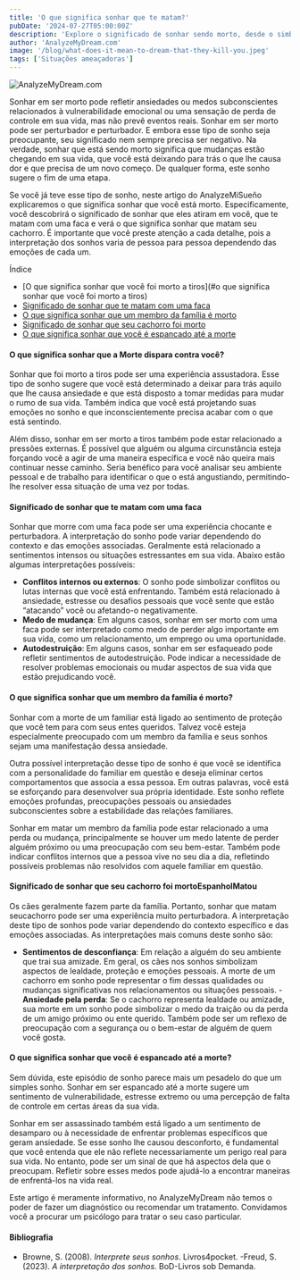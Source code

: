 ```yaml
---
title: 'O que significa sonhar que te matam?'
pubDate: '2024-07-27T05:00:00Z'
description: 'Explore o significado de sonhar sendo morto, desde o simbolismo das mudanças pessoais até o impacto emocional desses pesadelos.'
author: 'AnalyzeMyDream.com'
image: '/blog/what-does-it-mean-to-dream-that-they-kill-you.jpeg'
tags: ['Situações ameaçadoras']
---
```


![AnalyzeMyDream.com](/blog/what-does-it-mean-to-dream-that-they-kill-you.jpeg)

Sonhar em ser morto pode refletir ansiedades ou medos subconscientes relacionados à vulnerabilidade emocional ou uma sensação de perda de controle em sua vida, mas não prevê eventos reais. Sonhar em ser morto pode ser perturbador e perturbador. E embora esse tipo de sonho seja preocupante, seu significado nem sempre precisa ser negativo. Na verdade, sonhar que está sendo morto significa que mudanças estão chegando em sua vida, que você está deixando para trás o que lhe causa dor e que precisa de um novo começo. De qualquer forma, este sonho sugere o fim de uma etapa.

Se você já teve esse tipo de sonho, neste artigo do AnalyzeMiSueño explicaremos o que significa sonhar que você está morto. Especificamente, você descobrirá o significado de sonhar que eles atiram em você, que te matam com uma faca e verá o que significa sonhar que matam seu cachorro. É importante que você preste atenção a cada detalhe, pois a interpretação dos sonhos varia de pessoa para pessoa dependendo das emoções de cada um.

Índice

- [O que significa sonhar que você foi morto a tiros](#o que significa sonhar que você foi morto a tiros)
- [Significado de sonhar que te matam com uma faca](#significado-de-sonhar-que-te-matam-com-uma-faca)
- [O que significa sonhar que um membro da família é morto](#o-que-significa-sonhar-que-eles-matam-te-com-uma-faca)
- [Significado de sonhar que seu cachorro foi morto](#significado-de-sonhar-que-seu-cachorro-foi-morto)
- [O que significa sonhar que você é espancado até a morte](#o-que-significa-sonhar-que-é-espancado-para-matar)

#### O que significa sonhar que a Morte dispara contra você?

Sonhar que foi morto a tiros pode ser uma experiência assustadora. Esse tipo de sonho sugere que você está determinado a deixar para trás aquilo que lhe causa ansiedade e que está disposto a tomar medidas para mudar o rumo de sua vida. Também indica que você está projetando suas emoções no sonho e que inconscientemente precisa acabar com o que está sentindo.

Além disso, sonhar em ser morto a tiros também pode estar relacionado a pressões externas. É possível que alguém ou alguma circunstância esteja forçando você a agir de uma maneira específica e você não queira mais continuar nesse caminho. Seria benéfico para você analisar seu ambiente pessoal e de trabalho para identificar o que o está angustiando, permitindo-lhe resolver essa situação de uma vez por todas.

#### Significado de sonhar que te matam com uma faca

Sonhar que morre com uma faca pode ser uma experiência chocante e perturbadora. A interpretação do sonho pode variar dependendo do contexto e das emoções associadas. Geralmente está relacionado a sentimentos intensos ou situações estressantes em sua vida. Abaixo estão algumas interpretações possíveis:

- **Conflitos internos ou externos**: O sonho pode simbolizar conflitos ou lutas internas que você está enfrentando. Também está relacionado à ansiedade, estresse ou desafios pessoais que você sente que estão “atacando” você ou afetando-o negativamente.
- **Medo de mudança**: Em alguns casos, sonhar em ser morto com uma faca pode ser interpretado como medo de perder algo importante em sua vida, como um relacionamento, um emprego ou uma oportunidade.
- **Autodestruição**: Em alguns casos, sonhar em ser esfaqueado pode refletir sentimentos de autodestruição. Pode indicar a necessidade de resolver problemas emocionais ou mudar aspectos de sua vida que estão prejudicando você.

#### O que significa sonhar que um membro da família é morto?

Sonhar com a morte de um familiar está ligado ao sentimento de proteção que você tem para com seus entes queridos. Talvez você esteja especialmente preocupado com um membro da família e seus sonhos sejam uma manifestação dessa ansiedade.

Outra possível interpretação desse tipo de sonho é que você se identifica com a personalidade do familiar em questão e deseja eliminar certos comportamentos que associa a essa pessoa. Em outras palavras, você está se esforçando para desenvolver sua própria identidade. Este sonho reflete emoções profundas, preocupações pessoais ou ansiedades subconscientes sobre a estabilidade das relações familiares.

Sonhar em matar um membro da família pode estar relacionado a uma perda ou mudança, principalmente se houver um medo latente de perder alguém próximo ou uma preocupação com seu bem-estar. Também pode indicar conflitos internos que a pessoa vive no seu dia a dia, refletindo possíveis problemas não resolvidos com aquele familiar em questão.

#### Significado de sonhar que seu cachorro foi mortoEspanholMatou

Os cães geralmente fazem parte da família. Portanto, sonhar que matam seucachorro pode ser uma experiência muito perturbadora. A interpretação deste tipo de sonhos pode variar dependendo do contexto específico e das emoções associadas. As interpretações mais comuns deste sonho são:

- **Sentimentos de desconfiança**: Em relação a alguém do seu ambiente que trai sua amizade. Em geral, os cães nos sonhos simbolizam aspectos de lealdade, proteção e emoções pessoais. A morte de um cachorro em sonho pode representar o fim dessas qualidades ou mudanças significativas nos relacionamentos ou situações pessoais.
-**Ansiedade pela perda**: Se o cachorro representa lealdade ou amizade, sua morte em um sonho pode simbolizar o medo da traição ou da perda de um amigo próximo ou ente querido. Também pode ser um reflexo de preocupação com a segurança ou o bem-estar de alguém de quem você gosta.

#### O que significa sonhar que você é espancado até a morte?

Sem dúvida, este episódio de sonho parece mais um pesadelo do que um simples sonho. Sonhar em ser espancado até a morte sugere um sentimento de vulnerabilidade, estresse extremo ou uma percepção de falta de controle em certas áreas da sua vida. 

Sonhar em ser assassinado também está ligado a um sentimento de desamparo ou à necessidade de enfrentar problemas específicos que geram ansiedade. Se esse sonho lhe causou desconforto, é fundamental que você entenda que ele não reflete necessariamente um perigo real para sua vida. No entanto, pode ser um sinal de que há aspectos dela que o preocupam. Refletir sobre esses medos pode ajudá-lo a encontrar maneiras de enfrentá-los na vida real. 

Este artigo é meramente informativo, no AnalyzeMyDream não temos o poder de fazer um diagnóstico ou recomendar um tratamento. Convidamos você a procurar um psicólogo para tratar o seu caso particular. 

#### Bibliografia

- Browne, S. (2008). *Interprete seus sonhos*. Livros4pocket.
-Freud, S. (2023). *A interpretação dos sonhos*. BoD-Livros sob Demanda.